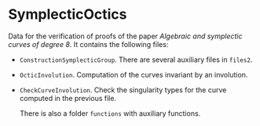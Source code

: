 # SymplecticOctics
Data for the verification of proofs of the paper *Algebraic and symplectic curves of degree 8*. It contains the following files:
- `ConstructionSymplecticGroup`. There are several auxiliary files in `files2`.
- `OcticInvolution`. Computation of the curves invariant by an involution.
- `CheckCurveInvolution`. Check the singularity types for the curve computed in the previous file.

  There is also a folder `functions` with auxiliary functions.

